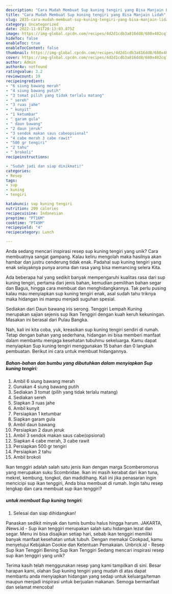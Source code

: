 ```yaml
---
description: "Cara Mudah Membuat Sup kuning tengiri yang Bisa Manjain Lidah"
title: "Cara Mudah Membuat Sup kuning tengiri yang Bisa Manjain Lidah"
slug: 2835-cara-mudah-membuat-sup-kuning-tengiri-yang-bisa-manjain-lidah
category: Uncategorized
date: 2022-11-01T20:13:03.875Z
image: https://img-global.cpcdn.com/recipes/4d2d1cdb3a816dd8/680x482cq70/sup-kuning-tengiri-foto-resep-utama.jpg
hideToc: false
enableToc: true
enableTocContent: false
thumbnail: https://img-global.cpcdn.com/recipes/4d2d1cdb3a816dd8/680x482cq70/sup-kuning-tengiri-foto-resep-utama.jpg
cover: https://img-global.cpcdn.com/recipes/4d2d1cdb3a816dd8/680x482cq70/sup-kuning-tengiri-foto-resep-utama.jpg
author: Admin
authorAv: notfound
ratingvalue: 3.2
reviewcount: 19
recipeingredient:
- "6 siung bawang merah"
- "4 siung bawang putih"
- "3 tomat pilih yang tidak terlalu matang"
- " sereh"
- "3 ruas jahe"
- " kunyit"
- "1 ketumbar"
- " garam gula"
- " daun bawang"
- "2 daun jeruk"
- "3 sendok makan saus cabeopsional"
- "4 cabe merah 3 cabe rawit"
- "500 gr tengiri"
- "2 tahu"
- " brokoli"
recipeinstructions:

- "Sudah jadi dan siap dinikmati!"
categories:
- Resep
tags:
- sup
- kuning
- tengiri

katakunci: sup kuning tengiri 
nutrition: 209 calories
recipecuisine: Indonesian
preptime: "PT16M"
cooktime: "PT49M"
recipeyield: "4"
recipecategory: Lunch

---
```





Anda sedang mencari inspirasi resep sup kuning tengiri yang unik? Cara membuatnya sangat gampang. Kalau keliru mengolah maka hasilnya akan hambar dan justru cenderung tidak enak. Padahal sup kuning tengiri yang enak selayaknya punya aroma dan rasa yang bisa memancing selera Kita.





Ada beberapa hal yang sedikit banyak mempengaruhi kualitas rasa dari sup kuning tengiri, pertama dari jenis bahan, kemudian pemilihan bahan segar dan Bagus, hingga cara membuat dan menghidangkannya. Tak perlu pusing kalau mau menyiapkan sup kuning tengiri enak,      asal sudah tahu triknya maka hidangan ini mampu menjadi suguhan spesial.














Sediakan dari Daun bawang iris serong. Tenggiri Lempah Kuning merupakan sajian sejenis sup Ikan Tenggiri dengan kuah keruh kekuningan. Masakan ini berasal dari Pulau Bangka.






Nah, kali ini kita coba, yuk, kreasikan sup kuning tengiri sendiri di rumah. Tetap dengan bahan yang sederhana, hidangan ini bisa memberi manfaat dalam membantu menjaga kesehatan tubuhmu sekeluarga. Kamu dapat menyiapkan Sup kuning tengiri menggunakan 15 bahan dan 0 langkah pembuatan. Berikut ini cara untuk membuat hidangannya.

<!--inarticleads1-->

##### Bahan-bahan dan bumbu yang dibutuhkan dalam menyiapkan Sup kuning tengiri:

1. Ambil 6 siung bawang merah
1. Gunakan 4 siung bawang putih
1. Sediakan 3 tomat (pilih yang tidak terlalu matang)
1. Sediakan  sereh
1. Siapkan 3 ruas jahe
1. Ambil  kunyit
1. Persiapkan 1 ketumbar
1. Siapkan  garam gula
1. Ambil  daun bawang
1. Persiapkan 2 daun jeruk
1. Ambil 3 sendok makan saus cabe(opsional)
1. Siapkan 4 cabe merah, 3 cabe rawit
1. Persiapkan 500 gr tengiri
1. Persiapkan 2 tahu
1. Ambil  brokoli


Ikan tenggiri adalah salah satu jenis ikan dengan marga Scomberomorus yang merupakan suku Scombridae. Ikan ini masih kerabat dari ikan tuna, mekrel, kembung, tongkol, dan madidihang. Kali ini jika penasaran ingin mencicipi sup ikan tenggiri, Anda bisa membuat di rumah. Ingin tahu resep lengkap dan cara membuat sup ikan tenggiri? 

<!--inarticleads2-->

#####  untuk membuat Sup kuning tengiri:


1. Selesai dan siap dihidangkan!

Panaskan sedikit minyak dan tumis bumbu halus hingga harum. JAKARTA, iNews.id - Sup ikan tenggiri merupakan salah satu hidangan lezat dan segar. Menu ini bisa disajikan setiap hari, sebab ikan tenggiri memiliki banyak manfaat kesehatan untuk tubuh. Dengan memakai Cookpad, kamu menyetujui Kebijakan Cookie dan Ketentuan Pemakaian. Unbrick.id - Resep Sup Ikan Tenggiri Bening Sup Ikan Tenggiri Sedang mencari inspirasi resep sup ikan tenggiri yang unik? 

Terima kasih telah menggunakan resep yang kami tampilkan di sini. Besar harapan kami, olahan Sup kuning tengiri yang mudah di atas dapat membantu anda menyiapkan hidangan yang sedap untuk keluarga/teman maupun menjadi inspirasi untuk berjualan makanan. Semoga bermanfaat dan selamat mencoba!
